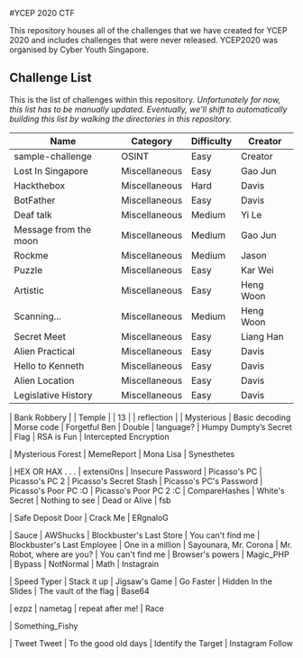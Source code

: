 #YCEP 2020 CTF

This repository houses all of the challenges that we have created for YCEP 2020 and includes challenges that were never released. YCEP2020 was organised by Cyber Youth Singapore.

## Challenge List

This is the list of challenges within this repository. _Unfortunately for now, this list has to be manually updated. Eventually, we'll shift to automatically building this list by walking the directories in this repository._

| Name                   | Category         | Difficulty | Creator    |
| ---------------------- | ---------------- | ---------- | ---------- |
| sample-challenge       | OSINT            | Easy       | Creator    |
| Lost In Singapore      | Miscellaneous    | Easy       | Gao Jun    |
| Hackthebox             | Miscellaneous    | Hard       | Davis      |
| BotFather              | Miscellaneous    | Easy       | Davis      |
| Deaf talk              | Miscellaneous    | Medium     | Yi Le      |
| Message from the moon  | Miscellaneous    | Medium     | Gao Jun    |
| Rockme                 | Miscellaneous    | Medium     | Jason      |
| Puzzle                 | Miscellaneous    | Easy       | Kar Wei    |
| Artistic               | Miscellaneous    | Easy       | Heng Woon  |
| Scanning...            | Miscellaneous    | Medium     | Heng Woon  |
| Secret Meet            | Miscellaneous    | Easy       | Liang Han  |
| Alien Practical        | Miscellaneous    | Easy       | Davis      |
| Hello to Kenneth       | Miscellaneous    | Easy       | Davis      |
| Alien Location         | Miscellaneous    | Easy       | Davis      |
| Legislative History    | Miscellaneous    | Easy       | Davis      |

| Bank Robbery           |
| Temple                 |
| 13                     |
| reflection             |
| Mysterious
| Basic decoding
| Morse code
| Forgetful Ben
| Double
| language?
| Humpy Dumpty’s Secret  
| Flag
| RSA is Fun
| Intercepted Encryption

| Mysterious Forest
| MemeReport
| Mona Lisa
| Synesthetes

| HEX OR HAX . . .
| extensi0ns
| Insecure Password
| Picasso's PC
| Picasso's PC 2
| Picasso's Secret Stash
| Picasso's PC's Password
| Picasso's Poor PC :O
| Picasso's Poor PC 2 :C
| CompareHashes
| White's Secret
| Nothing to see
| Dead or Alive
| fsb

| Safe Deposit Door 
| Crack Me
| ERgnaloG

| Sauce
| AWShucks
| Blockbuster's Last Store
| You can't find me
| Blockbuster's Last Employee
| One in a million
| Sayounara, Mr. Corona
| Mr. Robot, where are you?
| You can't find me
| Browser's powers
| Magic_PHP
| Bypass
| NotNormal
| Math
| Instagrain

| Speed Typer
| Stack it up
| Jigsaw's Game
| Go Faster
| Hidden In the Slides
| The vault of the flag
| Base64

| ezpz
| nametag
| repeat after me!
| Race

| Something_Fishy

| Tweet Tweet
| To the good old days
| Identify the Target
| Instagram Follow
